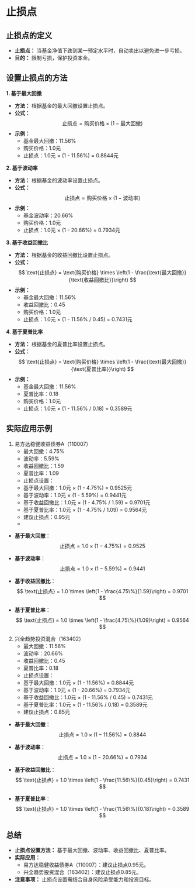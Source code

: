 # 止损点

## 止损点的定义
- **止损点：** 当基金净值下跌到某一预定水平时，自动卖出以避免进一步亏损。
- **目的：** 限制亏损，保护投资本金。

## 设置止损点的方法

**1. 基于最大回撤**
  - **方法：** 根据基金的最大回撤设置止损点。
  - **公式：** 
$$
\text{止损点} = \text{购买价格} \times (1 - \text{最大回撤})
$$
  - **示例：**
    - 基金最大回撤：11.56%
    - 购买价格：1.0元
    - 止损点：1.0元 × (1 - 11.56%) = 0.8844元

**2. 基于波动率**
  - **方法：** 根据基金的波动率设置止损点。
  - **公式：** 
$$
\text{止损点} = \text{购买价格} \times (1 - \text{波动率})
$$
  - **示例：** 
    - 基金波动率：20.66%
    - 购买价格：1.0元
    - 止损点：1.0元 × (1 - 20.66%) = 0.7934元

**3. 基于收益回撤比**
  - **方法：** 根据基金的收益回撤比设置止损点。
  - **公式：** 
$$
\text{止损点} = \text{购买价格} \times \left(1 - \frac{\text{最大回撤}}{\text{收益回撤比}}\right)
$$
  - **示例：** 
    - 基金最大回撤：11.56%
    - 收益回撤比：0.45
    - 购买价格：1.0元
    - 止损点：1.0元 × (1 - 11.56% / 0.45) = 0.7431元

**4. 基于夏普比率**
  - **方法：** 根据基金的夏普比率设置止损点。
  - **公式：** 
$$
\text{止损点} = \text{购买价格} \times \left(1 - \frac{\text{最大回撤}}{\text{夏普比率}}\right)
$$
  - **示例：** 
    - 基金最大回撤：11.56%
    - 夏普比率：0.18
    - 购买价格：1.0元
    - 止损点：1.0元 × (1 - 11.56% / 0.18) = 0.3589元

## 实际应用示例

1. 易方达稳健收益债券A（110007）
    - 最大回撤：4.75%
    - 波动率：5.59%
    - 收益回撤比：1.59
    - 夏普比率：1.09
    - 止损点设置：
    - 基于最大回撤：1.0元 × (1 - 4.75%) = 0.9525元
    - 基于波动率：1.0元 × (1 - 5.59%) = 0.9441元
    - 基于收益回撤比：1.0元 × (1 - 4.75% / 1.59) = 0.9701元
    - 基于夏普比率：1.0元 × (1 - 4.75% / 1.09) = 0.9564元
    - 建议止损点：0.95元
    - 
- **基于最大回撤**：
$$
\text{止损点} = 1.0 \times (1 - 4.75\%) = 0.9525
$$

- **基于波动率**：
$$
\text{止损点} = 1.0 \times (1 - 5.59\%) = 0.9441
$$

- **基于收益回撤比**：
$$
\text{止损点} = 1.0 \times \left(1 - \frac{4.75\%}{1.59}\right) = 0.9701
$$

- **基于夏普比率**：
$$
\text{止损点} = 1.0 \times \left(1 - \frac{4.75\%}{1.09}\right) = 0.9564
$$

2. 兴全趋势投资混合（163402）
    - 最大回撤：11.56%
    - 波动率：20.66%
    - 收益回撤比：0.45
    - 夏普比率：0.18
    - 止损点设置：
    - 基于最大回撤：1.0元 × (1 - 11.56%) = 0.8844元
    - 基于波动率：1.0元 × (1 - 20.66%) = 0.7934元
    - 基于收益回撤比：1.0元 × (1 - 11.56% / 0.45) = 0.7431元
    - 基于夏普比率：1.0元 × (1 - 11.56% / 0.18) = 0.3589元
    - 建议止损点：0.85元

- **基于最大回撤**：
$$
\text{止损点} = 1.0 \times (1 - 11.56\%) = 0.8844
$$

- **基于波动率**：
$$
\text{止损点} = 1.0 \times (1 - 20.66\%) = 0.7934
$$

- **基于收益回撤比**：
$$
\text{止损点} = 1.0 \times \left(1 - \frac{11.56\%}{0.45}\right) = 0.7431
$$

- **基于夏普比率**：
$$
\text{止损点} = 1.0 \times \left(1 - \frac{11.56\%}{0.18}\right) = 0.3589
$$

## 总结
- **止损点设置方法：** 基于最大回撤、波动率、收益回撤比、夏普比率。
- **实际应用：** 
    - 易方达稳健收益债券A（110007）：建议止损点0.95元。
    - 兴全趋势投资混合（163402）：建议止损点0.85元。
- **注意事项：** 止损点设置需结合自身风险承受能力和投资目标。